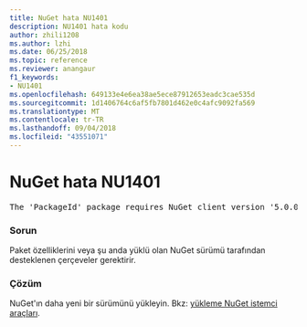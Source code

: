 ```yaml
---
title: NuGet hata NU1401
description: NU1401 hata kodu
author: zhili1208
ms.author: lzhi
ms.date: 06/25/2018
ms.topic: reference
ms.reviewer: anangaur
f1_keywords:
- NU1401
ms.openlocfilehash: 649133e4e6ea38ae5ece87912653eadc3cae535d
ms.sourcegitcommit: 1d1406764c6af5fb7801d462e0c4afc9092fa569
ms.translationtype: MT
ms.contentlocale: tr-TR
ms.lasthandoff: 09/04/2018
ms.locfileid: "43551071"
---
```

# <a name="nuget-error-nu1401"></a>NuGet hata NU1401

<pre>The 'PackageId' package requires NuGet client version '5.0.0' or above, but the current NuGet version is '4.3.0'.</pre>

### <a name="issue"></a>Sorun
Paket özelliklerini veya şu anda yüklü olan NuGet sürümü tarafından desteklenen çerçeveler gerektirir.

### <a name="solution"></a>Çözüm
NuGet'ın daha yeni bir sürümünü yükleyin. Bkz: [yükleme NuGet istemci araçları](../../install-nuget-client-tools.md).